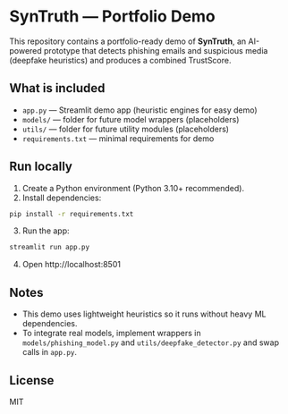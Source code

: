 # SynTruth — Portfolio Demo

This repository contains a portfolio-ready demo of **SynTruth**, an AI-powered prototype that detects phishing emails and suspicious media (deepfake heuristics) and produces a combined TrustScore.

## What is included
- `app.py` — Streamlit demo app (heuristic engines for easy demo)
- `models/` — folder for future model wrappers (placeholders)
- `utils/` — folder for future utility modules (placeholders)
- `requirements.txt` — minimal requirements for demo

## Run locally
1. Create a Python environment (Python 3.10+ recommended).
2. Install dependencies:
```bash
pip install -r requirements.txt
```
3. Run the app:
```bash
streamlit run app.py
```
4. Open http://localhost:8501

## Notes
- This demo uses lightweight heuristics so it runs without heavy ML dependencies.
- To integrate real models, implement wrappers in `models/phishing_model.py` and `utils/deepfake_detector.py` and swap calls in `app.py`.

## License
MIT
